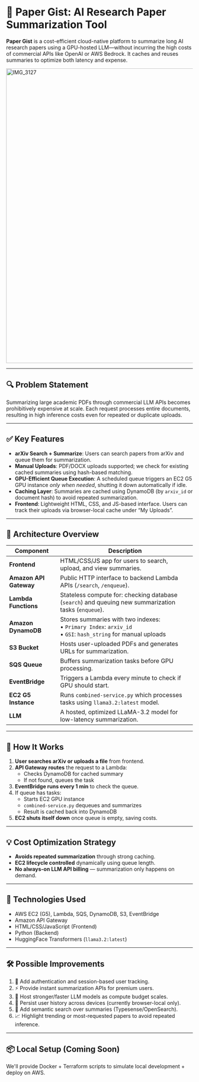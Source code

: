 # 🧠 Paper Gist: AI Research Paper Summarization Tool

**Paper Gist** is a cost-efficient cloud-native platform to summarize long AI research papers using a GPU-hosted LLM—without incurring the high costs of commercial APIs like OpenAI or AWS Bedrock. It caches and reuses summaries to optimize both latency and expense.

<img width="795" alt="IMG_3127" src="https://github.com/user-attachments/assets/b54db4cc-aea7-4035-9fe2-d46ebc03f6e6" />


---

## 🔍 Problem Statement

Summarizing large academic PDFs through commercial LLM APIs becomes prohibitively expensive at scale. Each request processes entire documents, resulting in high inference costs even for repeated or duplicate uploads.

---

## ✅ Key Features

- **arXiv Search + Summarize**: Users can search papers from arXiv and queue them for summarization.
- **Manual Uploads**: PDF/DOCX uploads supported; we check for existing cached summaries using hash-based matching.
- **GPU-Efficient Queue Execution**: A scheduled queue triggers an EC2 G5 GPU instance *only when needed*, shutting it down automatically if idle.
- **Caching Layer**: Summaries are cached using DynamoDB (by `arxiv_id` or document hash) to avoid repeated summarization.
- **Frontend**: Lightweight HTML, CSS, and JS-based interface. Users can track their uploads via browser-local cache under “My Uploads”.

---

## 🧱 Architecture Overview

| Component | Description |
|----------|-------------|
| **Frontend** | HTML/CSS/JS app for users to search, upload, and view summaries. |
| **Amazon API Gateway** | Public HTTP interface to backend Lambda APIs (`/search`, `/enqueue`). |
| **Lambda Functions** | Stateless compute for: checking database (`search`) and queuing new summarization tasks (`enqueue`). |
| **Amazon DynamoDB** | Stores summaries with two indexes:<br>• `Primary Index`: `arxiv_id`<br>• `GSI`: `hash_string` for manual uploads |
| **S3 Bucket** | Hosts user-uploaded PDFs and generates URLs for summarization. |
| **SQS Queue** | Buffers summarization tasks before GPU processing. |
| **EventBridge** | Triggers a Lambda every minute to check if GPU should start. |
| **EC2 G5 Instance** | Runs `combined-service.py` which processes tasks using `llama3.2:latest` model. |
| **LLM** | A hosted, optimized LLaMA-3.2 model for low-latency summarization. |

---

## 🚀 How It Works

1. **User searches arXiv or uploads a file** from frontend.
2. **API Gateway routes** the request to a Lambda:
   - Checks DynamoDB for cached summary
   - If not found, queues the task
3. **EventBridge runs every 1 min** to check the queue.
4. If queue has tasks:
   - Starts EC2 GPU instance
   - `combined-service.py` dequeues and summarizes
   - Result is cached back into DynamoDB
5. **EC2 shuts itself down** once queue is empty, saving costs.

---

## 💡 Cost Optimization Strategy

- **Avoids repeated summarization** through strong caching.
- **EC2 lifecycle controlled** dynamically using queue length.
- **No always-on LLM API billing** — summarization only happens on demand.

---

## 🔧 Technologies Used

- AWS EC2 (G5), Lambda, SQS, DynamoDB, S3, EventBridge
- Amazon API Gateway
- HTML/CSS/JavaScript (Frontend)
- Python (Backend)
- HuggingFace Transformers (`llama3.2:latest`)

---

## 🛠 Possible Improvements

1. 🔐 Add authentication and session-based user tracking.
2. ⚡ Provide instant summarization APIs for premium users.
3. 🧠 Host stronger/faster LLM models as compute budget scales.
4. 🧾 Persist user history across devices (currently browser-local only).
5. 🔎 Add semantic search over summaries (Typesense/OpenSearch).
6. 📈 Highlight trending or most-requested papers to avoid repeated inference.

---

## 📦 Local Setup (Coming Soon)

We'll provide Docker + Terraform scripts to simulate local development + deploy on AWS.
